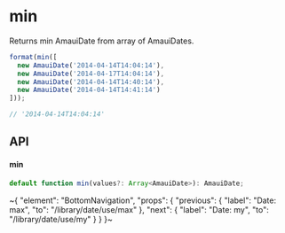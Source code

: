 
# min

Returns min AmauiDate from array of AmauiDates.

```ts
format(min([
  new AmauiDate('2014-04-14T14:04:14'),
  new AmauiDate('2014-04-17T14:04:14'),
  new AmauiDate('2014-04-14T14:40:14'),
  new AmauiDate('2014-04-14T14:41:14')
]));

// '2014-04-14T14:04:14'
```

## API

#### min

```ts
default function min(values?: Array<AmauiDate>): AmauiDate;
```


~{
  "element": "BottomNavigation",
  "props": {
    "previous": {
      "label": "Date: max",
      "to": "/library/date/use/max"
    },
    "next": {
      "label": "Date: my",
      "to": "/library/date/use/my"
    }
  }
}~
